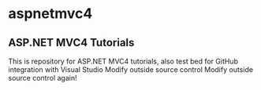 # aspnetmvc4
## ASP.NET MVC4 Tutorials
This is repository for ASP.NET MVC4 tutorials, also test bed for GitHub integration with Visual Studio
Modify outside source control
Modify outside source control again!


